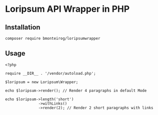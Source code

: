 # Loripsum API Wrapper in PHP

## Installation

````
composer require bmonteirog/loripsumwrapper
````

## Usage

````
<?php

require __DIR__ . '/vendor/autoload.php';

$loripsum = new Loripsum\Wrapper;

echo $loripsum->render(); // Render 4 paragraphs in default Mode

echo $loripsum->length('short')
               ->withLinks()
               ->render(2); // Render 2 short paragraphs with links
````
